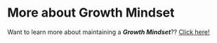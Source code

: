# More about Growth Mindset


Want to learn more about maintaining a *__Growth Mindset__*?? [Click here!](/https://www.atlassian.com/blog/inside-atlassian/growth-mindset)
